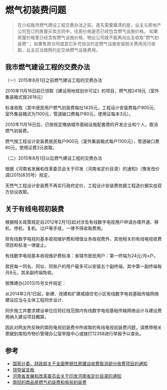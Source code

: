# 燃气初装费问题

> 在介绍我市燃气建设工程交费办法之前，首先需要厘清的是，业主与房地产公司签订的房屋买卖合同中，住房价格是否已经包含燃气设施价格。
> 如果房屋价格里已经含有燃气设施价格，物业公司就不能再向业主收取“燃气初装费”；
> 如果售房合同或其它补充协议约定燃气设施安装相关费用另行收取，业主应当按照约定交纳燃气设施费用。

## 我市燃气建设工程的交费办法

（一）2015年8月1日之前燃气建设工程的交费办法

2010年11月16日前已领取《建设用地规划许可证》的项目，燃气按2418元（室外集装箱式按2618元）

标准收取（其中居民用户燃气初装费每灶1435元，工程设计安装费每户900元、室外集装箱式为1100元，管道破口费每户80元，使用证每本3元）。

2010年11月16日后，已按规定缴纳城市基础设施配套费的开发企业和个人，取消燃气初装费。

燃气按工程设计安装费居民每户900元（室外集装箱式每户1100元），管道破口费80元，使用证费3元收取。

（二）2015年8月1日以后燃气建设工程的交费办法

根据《河南省发展和改革委员会关于印发〈河南省定价目录〉的通知》（豫发改价调\[2015\]835号）规定，

天然气工程设计安装费不再实行政府定价，工程设计安装费依据工程造价据实由双方协议收取。

## 关于有线电视初装费

根据相关政策规定自2012年2月1日起对涉及有线数字电视用户申请办理开通、移机、停机、复机、过户等手续，一律不得收取费用。

除有线数字电视的基本收视维护费和增值业务收视费外，其他相关的有线电视收费项目和标准一律废止。

有线数字电视基本收视维护费标准：省辖市居民用户：第一终端为24元/月•户。

居民每一同名、同址、同账户的用户最多可以安装五个副终端，其中第一副终端每月8元，其余副终端免收。

按豫建办\[2013\]15号文件规定：

从2014年2月1日起，新建、改建和扩建城镇住宅小区有线数字电视基础传输网络建设应当与主体工程同步设计、

同步施工并要求建设单位应将红线范围内有线数字电视基础传输网络设计与建设费用纳入建设项目概算。

因此对网友所反映的南阳电视初装费中所收取的有线电视初装费问题，请携带相关票据到南阳市物价管理办公室举报中心或拨打12358进行举报予以查处。

## 参考

- [国家计委、财政部关于全面整顿住房建设收费取消部分收费项目的通知](http://www.gov.cn/gongbao/content/2002/content_61986.htm)
- [领导留言板](http://liuyan.people.com.cn/threads/searchIndex?keywords=%E7%87%83%E6%B0%94%E5%88%9D%E8%A3%85%E8%B4%B9)
- [河南省发展和改革委员会关于印发河南省定价目录的通知](http://www.hndrc.gov.cn/2019/02-22/735165.html)
- [南阳的商品房燃气初装费和电视初装费](http://liuyan.people.com.cn/threads/content?tid=3628009)
